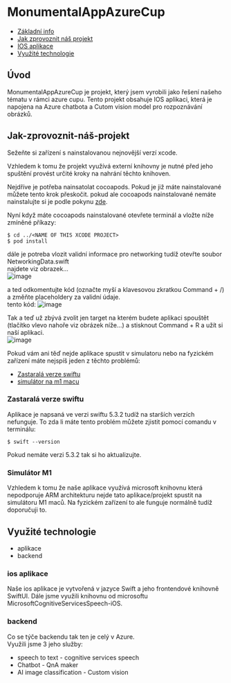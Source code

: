 # MonumentalAppAzureCup

* [Základní info](#Základní-info)
* [Jak zprovoznit náš projekt](#Jak-zprovoznit-náš-projekt)
* [IOS aplikace](#IOS-aplikace)
* [Využité technologie](#Využité-technologie)


## Úvod
MonumentalAppAzureCup je projekt, který jsem vyrobili jako řešení našeho tématu v rámci azure cupu. Tento projekt obsahuje IOS aplikaci, která je napojena na Azure chatbota a Cutom vision model pro rozpoznávání obrázků.

## Jak-zprovoznit-náš-projekt
Sežeňte si zařízení s nainstalovanou nejnovější verzí xcode.

Vzhledem k tomu že projekt využívá externí knihovny je nutné před jeho spuštění provést určité kroky na nahrání těchto knihoven.

Nejdříve je potřeba nainsatolat cocoapods. Pokud je již máte nainstalované můžete tento krok přeskočit. pokud ale cocoapods nainstalované nemáte nainstalujte si je podle pokynu [zde](https://www.cocoapods.org).

Nyní když máte cocoapods nainstalované otevřete terminál a vložte níže zmíněné příkazy:
```
$ cd ../<NAME OF THIS XCODE PROJECT>
$ pod install
```
dále je potreba vlozit validní informace pro networking tudíž otevřte soubor NetworkingData.swift <br>
najdete viz obrazek...
<br> ![image](https://user-images.githubusercontent.com/79092768/120202037-642abb80-c226-11eb-8a7e-5257a133c491.png)

a ted odkomentujte kód (označte myší a klavesovou zkratkou Command + /) a změňte placeholdery za validní údaje.<br>
tento kód: 
![image](https://user-images.githubusercontent.com/79092768/120202528-f8951e00-c226-11eb-92a7-01cd2837ad56.png)

Tak a teď už zbývá zvolit jen target na kterém budete aplikaci spouštět (tlačítko vlevo nahoře viz obrázek níže...) a stisknout Command + R a užít si naší aplikaci.
<br>
![image](https://user-images.githubusercontent.com/79092768/120202886-6b05fe00-c227-11eb-9ea1-e7b78ff67e3f.png)


Pokud vám ani těď nejde aplikace spustit v simulatoru nebo na fyzickém zařízení máte nejspíš jeden z těchto problémů:
* [Zastaralá verze swiftu](#Zastaralá_verze_swiftu)
* [simulátor na m1 macu](#Simulátor_M1)

### Zastaralá verze swiftu
Aplikace je napsaná ve verzi swiftu 5.3.2 tudíž na starších verzích nefunguje.
To zda li máte tento problém můžete zjistit pomocí comandu v terminálu:
```
$ swift --version
```
Pokud nemáte verzi 5.3.2 tak si ho aktualizujte.

### Simulátor M1
Vzhledem k tomu že naše aplikace využívá microsoft knihovnu která nepodporuje ARM architekturu nejde tato aplikace/projekt spustit na simulátoru M1 maců. Na fyzickém zařízení to ale funguje normálně tudíž doporučuji to.

## Využité technologie
* aplikace
* backend
### ios aplikace
Naše ios aplikace je vytvořená v jazyce Swift a jeho frontendové knihovně SwiftUI. Dále jsme využili knihovnu od microsoftu MicrosoftCognitiveServicesSpeech-iOS.

### backend
 Co se týče backendu tak ten je celý v Azure. <br>
 Využili jsme 3 jeho služby: 
 * speech to text - cognitive services speech
 * Chatbot - QnA maker
 * AI image classification - Custom vision


